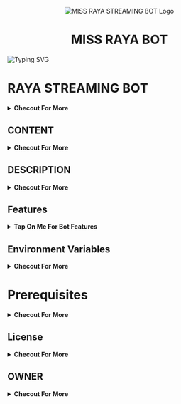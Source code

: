 <p align="center">
  <img src="https://github.com/user-attachments/assets/f2f447c5-3890-4284-afb7-2b24c0281c55" alt="MISS RAYA STREAMING BOT Logo">
</p>
<h1 align="center">
  MISS RAYA BOT
</h1>

![Typing SVG](https://readme-typing-svg.herokuapp.com/?lines=Welcome+To+MISS+RAYA+STREAMING+BOT;A+Highly+Advance+Movies+Bot;Made+By+Github-@TechRewindEditz!;With+Link+Conversion+Feature;Movies+on+Websites+Streaming+Features;A+Bot+With+Fully+Advanced+Feature!)
</p>

# RAYA STREAMING BOT
<b><details><summary>Checout For More</summary>
A Python-based bot to convert Terabox links to direct media download links and stream them using MXPlayer, and also providing streaming movies from WEBSITES using Movies Link).
</b>
</details>

## CONTENT
<b><details><summary>Checout For More</summary>
- [x]  Description
- [x]  Features
- [x]  Prerequisites
- [x]  Setup
- [x]  License
</b>
</details>


## DESCRIPTION
<b><details><summary>Checout For More</summary>
The Terabox Link Converter Bot is a Python-based tool designed to convert Terabox file links into direct media download links. Additionally, it provides an option to stream the media directly using MXPlayer. This bot simplifies the process of accessing media files hosted on Terabox by generating direct links that can be easily shared or streamed.
</b>
</details>

## Features
<b><details><summary>Tap On Me For Bot Features</summary>
 
- [x]Link Conversion: 
Converts Terabox links to direct download links
- [x] MXPlayer Streaming: 
Offers an option to stream media files using MXPlayer.
- [x] User-Friendly: 
Simple command-line interface for easy operation.
- [x] Extensible: 
Modular code structure for easy enhancements and additional features
- [x] Website Moveis Streaming:
      Advance Features an to stream media files using Websites link of any Movies. (LIMITED URL)
      
- [x] Install MYPLAYER
- [x] MORE FEATURES COMING SOON
</b>
</details>

## Environment Variables
<b><details><summary>Checout For More</summary>

- `API_ID` : Get From [my.telegram.org](https://my.telegram.org)
- `API_HASH` : Get From [my.telegram.org](https://my.telegram.org)
- `BOT_TOKEN` : Get From [BotFather](https://telegram.me/BotFather)
- `BOT_USERNAME` : Your Bot Username Without @
- `DB_URI` : Mongodb Database Url For Main Bot [Tutorial Watch Here](https://youtu.be/DAHRmFdw99o)
- `CLONE_DB_URI` : Mongodb Database Url For Clone Bot [Tutorial Watch Here](https://youtu.be/DAHRmFdw99o)
- `ADMINS` : It mean Admin/Owner Id For Broadcasting Message.
- `LOG_CHANNEL` : Log channel id start with -100xxxxxx
- `URL` : Your Server App Link With https:// and in last make sure one / is given.
- `AUTO_DELETE` : Time In Minutes
- `AUTO_DELETE_TIME` : Time In Seconds
- `PYTHON_VERSION` : This Variable Is Only For Render, Value IS `3.10.8`
- `PORT` : This Variable Is Only For Render, Value IS `8080` `8000`
</b>
</details>


# Prerequisites
<b><details><summary>Checout For More</summary>
- [x]  Python 3.x
- [x]  pip (Python package installer)
- [x]  MXPlayer (installed on your system and added to the system PATH)
</b>
</details>

## License
<b><details><summary>Checout For More</summary>
This project is licensed under the MIT License.
</b>
</details>

## OWNER 
<b><details><summary>Checout For More</summary>
CONTRIBUTOR [TechRewindEditz] 
[https://github.com/TechRewindEditz]

## ©️TechRewindEditz

</b>
</details>
 
 
